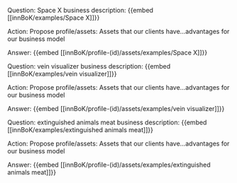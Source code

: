 Question: Space X business description:
{{embed [[innBoK/examples/Space X]]}}

Action: Propose profile/assets: Assets that our clients have...advantages for our business model

Answer:
{{embed [[innBoK/profile-(id)/assets/examples/Space X]]}}

Question: vein visualizer business description:
{{embed [[innBoK/examples/vein visualizer]]}}

Action: Propose profile/assets: Assets that our clients have...advantages for our business model

Answer:
{{embed [[innBoK/profile-(id)/assets/examples/vein visualizer]]}}

Question: extinguished animals meat business description:
{{embed [[innBoK/examples/extinguished animals meat]]}}

Action: Propose profile/assets: Assets that our clients have...advantages for our business model

Answer:
{{embed [[innBoK/profile-(id)/assets/examples/extinguished animals meat]]}}



